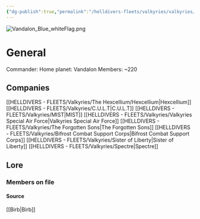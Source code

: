 ```yaml
---
{"dg-publish":true,"permalink":"/helldivers-fleets/valkyries/valkyries/","noteIcon":"","created":"2024-03-22T21:57:31.254+01:00","updated":"2024-03-23T23:39:37.309+01:00"}
---
```


![Vandalon_Blue_whiteFlag.png](/img/user/Images/Vandalon_Blue_whiteFlag.png)

# General
Commander: 
Home planet: Vandalon
Members: ~220
## Companies
[[HELLDIVERS - FLEETS/Valkyries/The Hexcellium/Hexcellium\|Hexcellium]]
[[HELLDIVERS - FLEETS/Valkyries/C.U.L.T\|C.U.L.T]]
[[HELLDIVERS - FLEETS/Valkyries/MIST\|MIST]]
[[HELLDIVERS - FLEETS/Valkyries/Valkyries Special Air Force\|Valkyries Special Air Force]]
[[HELLDIVERS - FLEETS/Valkyries/The Forgotten Sons\|The Forgotten Sons]]
[[HELLDIVERS - FLEETS/Valkyries/Bifrost Combat Support Corps\|Bifrost Combat Support Corps]]
[[HELLDIVERS - FLEETS/Valkyries/Sister of Liberty\|Sister of Liberty]]
[[HELLDIVERS - FLEETS/Valkyries/Spectre\|Spectre]]
## Lore


### Members on file



#### Source
[[Birb\|Birb]]
